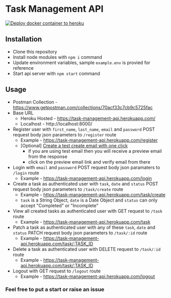 
# Task Management API
[![Deploy docker container to heroku](https://github.com/ShanuDey/task-management-api/actions/workflows/heroku-docker-deploy.yml/badge.svg)](https://github.com/ShanuDey/task-management-api/actions/workflows/heroku-docker-deploy.yml)

## Installation
 - Clone this repository
 - Install node modules with `npm i` command
 - Update environment variables, sample `example.env` is provied for reference
 - Start api server with `npm start` command

## Usage
 - Postman Collection - https://www.getpostman.com/collections/70acf33c7cb9c5725fac
 - Base URL 
	 - Heroku Hosted - https://task-management-api.herokuapp.com/
	 - Localhost - http://localhost:8000/
 - Register user with `first_name`, `last_name`, `email` and `password` POST request body json parameters to `/register` route  
	 - Example - https://task-management-api.herokuapp.com/register
	- [Optional] [Create a test create email with one click](https://ethereal.email)
		- if you are using test email then you will receive a preview email from the response
		- click on the preview email link and verify email from there
 - Login with `email` and `password` POST request body json paramaters to `/login` route 
	 - Example - https://task-management-api.herokuapp.com/login
 - Create a task as authenticated user with `task`, `date` and `status` POST request body json parameters to `/task/create` route
	 - Example - https://task-management-api.herokuapp.com/task/create
	 - `task` is a String Object, `date` is a Date Object and `status` can only accept "Completed" or "Incomplete"
 - View all created tasks as authenticated user with GET request to `/task` route
	 - Example - https://task-management-api.herokuapp.com/task
 - Patch a task as authenticated user with any of these `task`, `date` and `status` PATCH request body json parameters to `/task/:id` route
	 - Example - https://task-management-api.herokuapp.com/task/:TASK_ID
 -  Delete a task as authenticated user with DELETE request to `/task/:id` route
	 - Example - https://task-management-api.herokuapp.com/task/:TASK_ID
 - Logout with GET request to `/logout` route
	 - Example - https://task-management-api.herokuapp.com/logout

### Feel free to put a start or raise an issue
